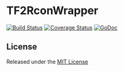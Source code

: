 # TF2RconWrapper

[![Build Status](https://drone.io/github.com/TF2Stadium/TF2RconWrapper/status.png)](https://drone.io/github.com/TF2Stadium/TF2RconWrapper/latest)
[![Coverage Status](https://coveralls.io/repos/TF2Stadium/TF2RconWrapper/badge.svg?branch=master&service=github)](https://coveralls.io/github/TF2Stadium/TF2RconWrapper?branch=master)
[![GoDoc](https://godoc.org/github.com/TF2Stadium/TF2RconWrapper?status.png)](https://godoc.org/github.com/TF2Stadium/TF2RconWrapper)

## License
Released under the [MIT License](https://github.com/TF2Stadium/TF2RconWrapper/blob/master/LICENSE)
